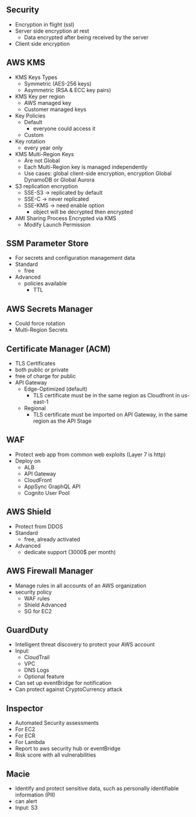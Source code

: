 Security
-
- Encryption in flight (ssl)
- Server side encryption at rest
  - Data encrypted after being received by the server
- Client side encryption

AWS KMS
-
- KMS Keys Types
  - Symmetric (AES-256 keys)
  - Asymmetric (RSA & ECC key pairs)
- KMS Key per region
  - AWS managed key
  - Customer managed keys
- Key Policies
  - Default
    - everyone could access it
  - Custom
- Key rotation
  - every year only
- KMS Multi-Region Keys
  - Are not Global
  - Each Multi-Region key is managed independently
  - Use cases: global client-side encryption, encryption Global DynamoDB or Global Aurora
- S3 replication encryption
  - SSE-S3 -> replicated by default
  - SSE-C -> never replicated
  - SSE-KMS -> need enable option
    - object will be decrypted then encrypted
- AMI Sharing Process Encrypted via KMS
  - Modify Launch Permission

SSM Parameter Store
-
  - For secrets and configuration management data
  - Standard
    - free
  - Advanced
    - policies available
      - TTL

AWS Secrets Manager
-
- Could force rotation
- Multi-Region Secrets

Certificate Manager (ACM)
-
- TLS Certificates
- both public or private
- free of charge for public
- API Gateway
  - Edge-Optimized (default)
    - TLS certificate must be in the same region as Cloudfront in us-east-1
  - Regional
    - TLS certificate must be imported on API Gateway, in the same region as the API Stage

WAF
-
- Protect web app from common web exploits (Layer 7 is http)
- Deploy on
  - ALB
  - API Gateway
  - CloudFront
  - AppSync GraphQL API
  - Cognito User Pool

AWS Shield
-
- Protect from DDOS
- Standard
  - free, already activated
- Advanced
  - dedicate support (3000$ per month)

AWS Firewall Manager
-
- Manage rules in all accounts of an AWS organization
- security policy
  - WAF rules
  - Shield Advanced
  - SG for EC2

GuardDuty
-
- Intelligent threat discovery to protect your AWS account
- Input:
  - CloudTrail
  - VPC
  - DNS Logs
  - Optional feature
- Can set up eventBridge for notification
- Can protect against CryptoCurrency attack

Inspector
-
- Automated Security assessments
- For EC2
- For ECR
- For Lambda
- Report to aws security hub or eventBridge
- Risk score with all vulnerabilities

Macie
-
- Identify and protect sensitive data, such as personally identifiable information (PII)
- can alert
- Input: S3